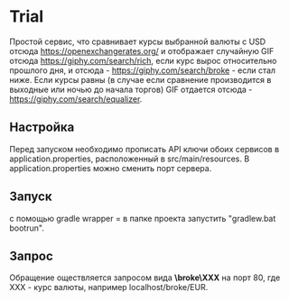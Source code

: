 # Trial
Простой сервис, что сравнивает курсы выбранной валюты с USD отсюда https://openexchangerates.org/ и отображает случайную GIF отсюда https://giphy.com/search/rich, 
если курс вырос относительно прошлого дня, и отсюда - https://giphy.com/search/broke - если стал ниже. Если курсы равны (в случае если сравнение производится в выходные или ночью до начала торгов) 
GIF отдается отсюда - https://giphy.com/search/equalizer.

## Настройка
Перед запуском необходимо прописать API ключи обоих сервисов в application.properties, расположенный в src/main/resources.
В application.properties можно сменить порт сервера.

## Запуск
с помощью gradle wrapper = в папке проекта запустить "gradlew.bat bootrun".

## Запрос
Обращение оществляется запросом вида **\broke\XXX** на порт 80, где XXX - курс валюты, например localhost/broke/EUR.





